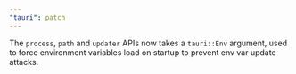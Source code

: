 ```yaml
---
"tauri": patch
---
```


The `process`, `path` and `updater` APIs now takes a `tauri::Env` argument, used to force environment variables load on startup to prevent env var update attacks.
